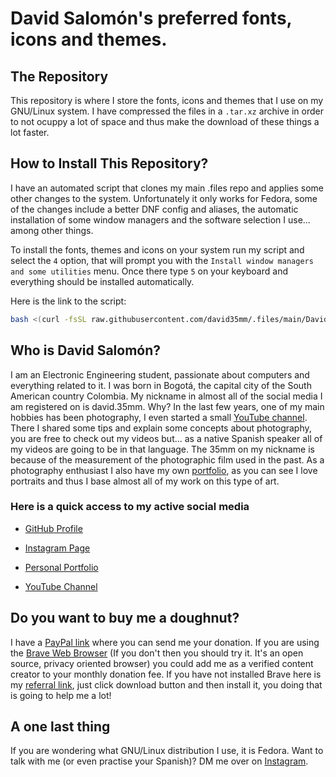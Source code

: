 # David Salomón's preferred fonts, icons and themes.

## The Repository

This repository is where I store the fonts, icons and themes that I use on my GNU/Linux system. I have compressed the files in a `.tar.xz` archive in order to not ocuppy a lot of space and thus make the download of these things a lot faster.

## How to Install This Repository?

I have an automated script that clones my main .files repo and applies some other changes to the system. Unfortunately it only works for Fedora, some of the changes include a better DNF config and aliases, the automatic installation of some window managers and the software selection I use... among other things.

To install the fonts, themes and icons on your system run my script and select the `4` option, that will prompt you with the `Install window managers and some utilities` menu. Once there type `5` on your keyboard and everything should be installed automatically.

Here is the link to the script:

```sh
bash <(curl -fsSL raw.githubusercontent.com/david35mm/.files/main/DavidsFedoraTool.sh)
```

## Who is David Salomón?

I am an Electronic Engineering student, passionate about computers and everything related to it. I was born in Bogotá, the capital city of the South American country Colombia. My nickname in almost all of the social media I am registered on is david.35mm. Why? In the last few years, one of my main hobbies has been photography, I even started a small [YouTube channel](https://www.youtube.com/channel/UC-8MDD0AHj0-ZUPolunq6MQ). There I shared some tips and explain some concepts about photography, you are free to check out my videos but... as a native Spanish speaker all of my videos are going to be in that language. The 35mm on my nickname is because of the measurement of the photographic film used in the past. As a photography enthusiast I also have my own [portfolio](https://spark.adobe.com/page/yADDtrHvBow4p/), as you can see I love portraits and thus I base almost all of my work on this type of art.

### Here is a quick access to my active social media

- [GitHub Profile](https://github.com/david35mm)

- [Instagram Page](https://www.instagram.com/david.35mm)

- [Personal Portfolio](https://spark.adobe.com/page/yADDtrHvBow4p/)

- [YouTube Channel](https://www.youtube.com/channel/UC-8MDD0AHj0-ZUPolunq6MQ)

## Do you want to buy me a doughnut?

I have a [PayPal link](https://paypal.me/david35mm) where you can send me your donation. If you are using the [Brave Web Browser](https://brave.com/gek146) (If you don't then you should try it. It's an open source, privacy oriented browser) you could add me as a verified content creator to your monthly donation fee. If you have not installed Brave here is my [referral link](https://brave.com/gek146), just click download button and then install it, you doing that is going to help me a lot!

## A one last thing

If you are wondering what GNU/Linux distribution I use, it is Fedora. Want to talk with me (or even practise your Spanish)? DM me over on [Instagram](https://www.instagram.com/david.35mm).
